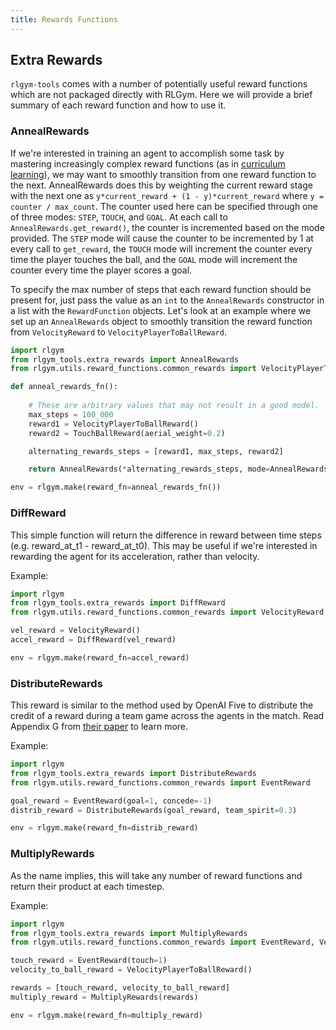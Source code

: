 ```yaml
---
title: Rewards Functions
---
```


## Extra Rewards

`rlgym-tools` comes with a number of potentially useful reward functions which are not packaged directly with RLGym.
Here we will provide a brief summary of each reward function and how to use it.

### AnnealRewards

If we're interested in training an agent to accomplish some task by mastering increasingly complex reward functions (as in [curriculum learning](https://jmlr.org/papers/volume21/20-212/20-212.pdf)), we may want to smoothly transition from one reward function to the next.
AnnealRewards does this by weighting the current reward stage with the next one as `y*current_reward + (1 - y)*current_reward` where `y = counter / max_count`.
The counter used here can be specified through one of three modes: `STEP`, `TOUCH`, and `GOAL`.
At each call to `AnnealRewards.get_reward()`, the counter is incremented based on the mode provided.
The `STEP` mode will cause the counter to be incremented by 1 at every call to `get_reward`, the `TOUCH` mode will increment the counter every time the player touches the ball, and the `GOAL` mode will increment the counter every time the player scores a goal.

To specify the max number of steps that each reward function should be present for, just pass the value as an `int` to the `AnnealRewards` constructor in a list with the `RewardFunction` objects.
Let's look at an example where we set up an `AnnealRewards` object to  smoothly transition the reward function from `VelocityReward` to `VelocityPlayerToBallReward`.

```python
import rlgym
from rlgym_tools.extra_rewards import AnnealRewards
from rlgym.utils.reward_functions.common_rewards import VelocityPlayerToBallReward, TouchBallReward

def anneal_rewards_fn():
    
    # These are arbitrary values that may not result in a good model.
    max_steps = 100_000
    reward1 = VelocityPlayerToBallReward()
    reward2 = TouchBallReward(aerial_weight=0.2)

    alternating_rewards_steps = [reward1, max_steps, reward2]

    return AnnealRewards(*alternating_rewards_steps, mode=AnnealRewards.STEP)

env = rlgym.make(reward_fn=anneal_rewards_fn())
```

### DiffReward

This simple function will return the difference in reward between time steps (e.g. reward_at_t1 - reward_at_t0).
This may be useful if we're interested in rewarding the agent for its acceleration, rather than velocity.

Example:
```python
import rlgym
from rlgym_tools.extra_rewards import DiffReward
from rlgym.utils.reward_functions.common_rewards import VelocityReward

vel_reward = VelocityReward()
accel_reward = DiffReward(vel_reward)

env = rlgym.make(reward_fn=accel_reward)
```

### DistributeRewards

This reward is similar to the method used by OpenAI Five to distribute the credit of a reward during a team game across the agents in the match.
Read Appendix G from [their paper](https://arxiv.org/pdf/1912.06680.pdf) to learn more.

Example:
```python
import rlgym
from rlgym_tools.extra_rewards import DistributeRewards
from rlgym.utils.reward_functions.common_rewards import EventReward

goal_reward = EventReward(goal=1, concede=-1)
distrib_reward = DistributeRewards(goal_reward, team_spirit=0.3)

env = rlgym.make(reward_fn=distrib_reward)
```

### MultiplyRewards

As the name implies, this will take any number of reward functions and return their product at each timestep.

Example:
```python
import rlgym
from rlgym_tools.extra_rewards import MultiplyRewards
from rlgym.utils.reward_functions.common_rewards import EventReward, VelocityPlayerToBallReward

touch_reward = EventReward(touch=1)
velocity_to_ball_reward = VelocityPlayerToBallReward()

rewards = [touch_reward, velocity_to_ball_reward]
multiply_reward = MultiplyRewards(rewards)

env = rlgym.make(reward_fn=multiply_reward)
```
